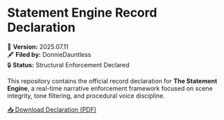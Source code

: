 # Statement Engine Record Declaration

📄 **Version:** 2025.07.11  
🖋️ **Filed by:** DonnieDauntless  
🔒 **Status:** Structural Enforcement Declared

This repository contains the official record declaration for **The Statement Engine**, a real-time narrative enforcement framework focused on scene integrity, tone filtering, and procedural voice discipline.

[📥 Download Declaration (PDF)](./Statement_Engine_Record_Declaration.pdf)
